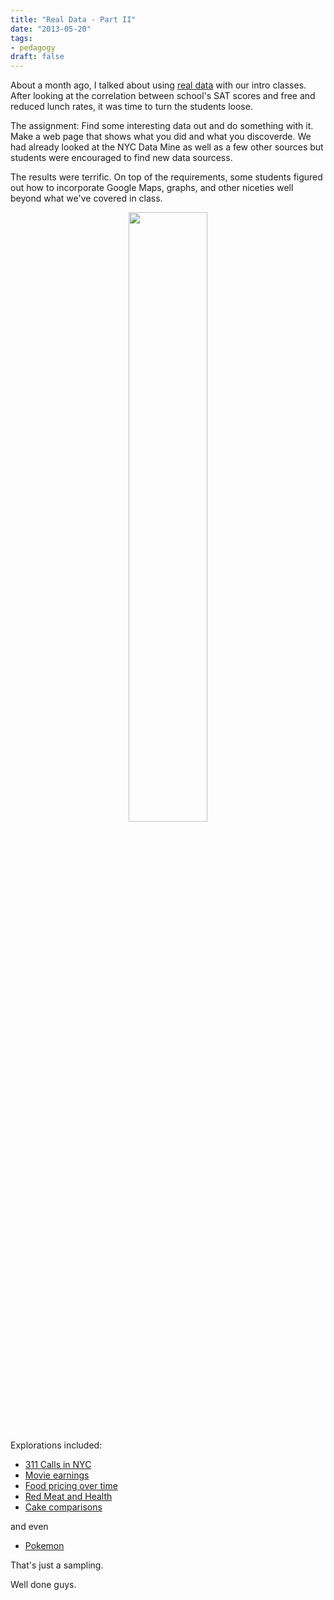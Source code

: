```yaml
---
title: "Real Data - Part II"
date: "2013-05-20"
tags:
- pedagogy
draft: false
---
```



About a month ago, I talked about using [real
data](http://cestlaz.github.io/2013/04/14/Real_Data.html#.UZjTjqDctKk)
with our intro classes. After looking at the correlation between
school's SAT scores and free and reduced lunch rates, it was time to
turn the students loose.

The assignment: Find some interesting data out and do something with
it. Make a web page that shows what you did and what you
discoverde. We had already looked at the NYC Data Mine as well as a
few other sources but students were encouraged to find new data sourcess.

The results were terrific. On top of the requirements, some students
figured out how to incorporate Google Maps, graphs, and other niceties
well beyond what we've covered in class.

<div align="center">
<a href="/img/data_project.png" rel="lightbox">
<img width="50%" src="/img/data_project.png" class="" alt="" />
</a>
</div>




Explorations included:

* [311 Calls in NYC](http://149.89.150.100/~veronika.azzara/compsci_project/maps.py)
* [Movie earnings](http://149.89.150.100/~vanessa.miraj/untitled%20text%203.html)
* [Food pricing over time](	http://149.89.150.100/~lily.chen/fooddata.html
)
* [Red Meat and Health](	http://149.89.150.100/~ivette.chen/healthiest-state-rankings.py)
* [Cake comparisons](  	http://149.89.150.100/~hilary.tung/data/pie%20vs%20cake.py)

and even

* [Pokemon](	http://149.89.150.100/~kyle.oleksiuk/Kyle&AnishProject2.html)

That's just a sampling.

Well done guys.


